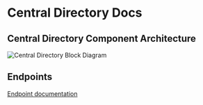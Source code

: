# Central Directory Docs

## Central Directory Component Architecture

![Central Directory Block Diagram](./central_directory_block_diagram.png)

## Endpoints

[Endpoint documentation](./central_directory_endpoints.md)